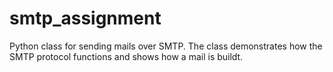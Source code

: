 # smtp_assignment
 Python class for sending mails over SMTP. The class demonstrates how the SMTP protocol functions and shows how a mail is buildt.
